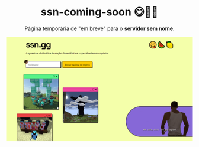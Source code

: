 <h1 align="center">ssn-coming-soon 😋🍉🍋</h1>

<p align="center">
  Página temporária de "em breve" para o <b>servidor sem nome</b>.
</p>

<a href="https://servidorsemnome.com">
  <img src="./static/preview.png">
</a>
